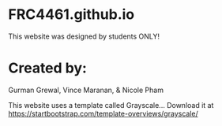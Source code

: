 # FRC4461.github.io
This website was designed by students ONLY!


# Created by:
Gurman Grewal, Vince Maranan, & Nicole Pham



This website uses a template called Grayscale... Download it at https://startbootstrap.com/template-overviews/grayscale/

